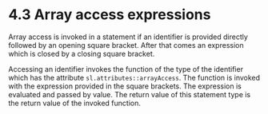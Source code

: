 # 4.3 Array access expressions

<code-block lang="BNF" src="definitions.bnf" include-lines="21" />

Array access is invoked in a statement if an identifier is provided directly followed by an opening square bracket. After that comes an expression which is closed by a closing square bracket.

Accessing an identifier invokes the function of the type of the identifier which has the attribute `sl.attributes::arrayAccess`. The function is invoked with the expression provided in the square brackets. The expression is evaluated and passed by value. The return value of this statement type is the return value of the invoked function.